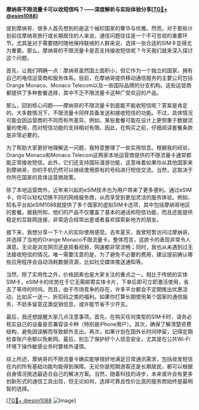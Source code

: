 **摩纳哥不限流量卡可以收短信吗？——深度解析与实际体验分享[[TG💪+ @esim1088](https://t.me/s/esim1088)]**

提到摩纳哥，很多人首先想到的是这个袖珍国家的奢华与优雅。然而，对于那些计划前往摩纳哥旅行或长期居住的人来说，通信问题往往是一个不可忽视的重要环节。尤其是对于需要随时随地保持联络的人群来说，选择一张合适的SIM卡显得尤为重要。那么，摩纳哥的不限流量卡是否支持接收短信呢？今天我们就来深入探讨这个问题。

首先，让我们明确一点：摩纳哥虽然国土面积小，但它作为一个独立的国家，拥有自己的电信运营商和服务体系。目前，在摩纳哥提供移动通信服务的主要公司包括Orange Monaco、Monaco Telecom以及一些国际品牌的分支机构。这些运营商都提供了多种套餐选择，其中不乏不限流量卡这种广受欢迎的产品。

那么，回到核心问题——摩纳哥的不限流量卡到底能不能收短信呢？答案是肯定的。大多数情况下，不限流量卡同样具备发送和接收短信的功能。不过，具体情况可能会因运营商的不同而有所差异。例如，某些套餐可能在设计上更侧重于数据流量的使用，而对短信功能的支持相对有限。因此，在购买之前，仔细阅读套餐条款是非常必要的。

为了帮助大家更好地理解这一问题，我特意整理了一些实用信息。根据我的经验，Orange Monaco和Monaco Telecom这两家本地运营商提供的不限流量卡通常都能正常接收短信。此外，它们还支持国际漫游功能，这意味着如果你从其他国家来到摩纳哥，你的手机仍然可以继续使用原有的号码进行短信交流。当然，这取决于你所在国家的具体运营商政策。

除了本地运营商外，近年来兴起的eSIM技术也为用户带来了更多便利。通过eSIM卡，你可以轻松切换不同的网络服务商，从而享受到更加灵活的服务体验。例如，知名平台如eSIM1088就提供了多个国家的虚拟SIM卡选项，其中包括摩纳哥地区的套餐。据我所知，他们的产品不仅覆盖了基本的通话和短信功能，而且还能提供稳定的互联网连接，非常适合经常出差或者喜欢探索新地方的朋友。

接下来，我想分享一下个人的实际使用感受。去年夏天，我曾短暂访问过摩纳哥，并选择了当地的Orange Monaco不限流量卡。整体而言，这款卡的表现非常令人满意。无论是浏览网页还是观看视频，网速都非常流畅；同时，我也从未遇到过无法接收短信的情况。唯一需要注意的是，为了避免不必要的费用，建议提前确认哪些应用程序会自动消耗数据资源，比如社交媒体推送通知等。

当然，除了实用性之外，价格因素也是大家关注的重点之一。相比于传统的实体SIM卡，eSIM卡的优势在于它无需邮寄实体卡片，下单后即可立即激活使用，省去了等待的时间。而且，由于市场竞争的存在，许多平台都会不定期推出优惠活动，比如买一送一、折扣码之类的福利。如果你打算长期使用某个国家的通信服务，不妨多留意这类促销信息，或许能节省不少开支。

最后，我还想提醒大家几点注意事项。首先，在购买任何类型的SIM卡时，请务必核实自己的设备是否兼容该卡种（特别是iPhone用户）。其次，确保了解清楚资费结构，避免因误解而导致额外支出。再次，如果计划在国外长时间停留，记得定期检查账户余额以免断网。最后，别忘了保护好个人信息安全，尤其是在公共Wi-Fi环境下操作敏感业务时要格外谨慎。

综上所述，摩纳哥的不限流量卡确实能够很好地满足日常通讯需求，包括收发短信在内的所有基础功能均能得到保障。无论你是短期游客还是长期居民，都可以根据自身情况挑选最适合自己的解决方案。当然，随着科技的进步，未来或许会有更多创新形式的通信工具出现，但无论如何，选择可靠且性价比高的服务商始终是最明智的选择。

[[TG💪+ @esim1088](https://t.me/s/esim1088) ![Image](https://i.postimg.cc/4NQfJmqS/Snipaste-2025-05-13-00-14-12.png)]